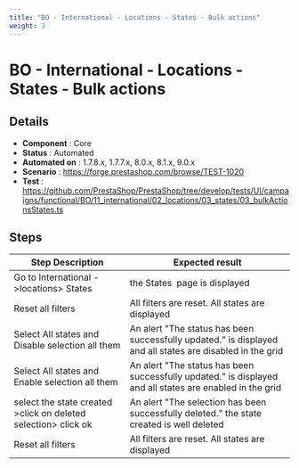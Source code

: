 ```yaml
---
title: "BO - International - Locations - States - Bulk actions"
weight: 3
---
```


# BO - International - Locations - States - Bulk actions
## Details
* **Component** : Core
* **Status** : Automated
* **Automated on** : 1.7.8.x, 1.7.7.x, 8.0.x, 8.1.x, 9.0.x
* **Scenario** : https://forge.prestashop.com/browse/TEST-1020
* **Test** : https://github.com/PrestaShop/PrestaShop/tree/develop/tests/UI/campaigns/functional/BO/11_international/02_locations/03_states/03_bulkActionsStates.ts

## Steps
| Step Description | Expected result |
| ----- | ----- |
| Go to International ->locations> States | the States  page is displayed |
| Reset all filters | All filters are reset. All states are displayed |
| Select All states and Disable selection all them | An alert "The status has been successfully updated." is displayed and all states are disabled in the grid |
| Select All states and Enable selection all them | An alert "The status has been successfully updated." is displayed and all states are enabled in the grid |
| select the state created >click on deleted selection> click ok | An alert "The selection has been successfully deleted." the state created is well deleted |
| Reset all filters | All filters are reset. All states are displayed |
